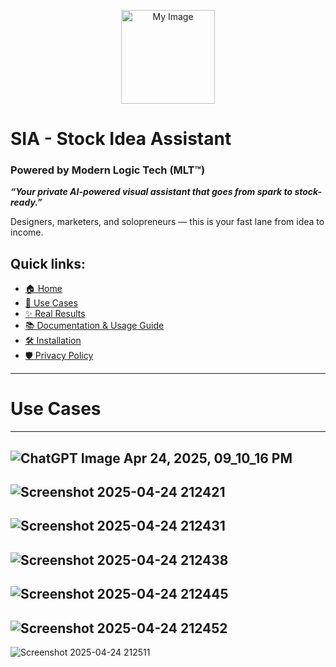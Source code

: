 <p align="center">
  <img src="https://github.com/user-attachments/assets/de79370d-078c-4448-a996-9624d107cd3b" alt="My Image" width="150"/>
</p>


# SIA - Stock Idea Assistant
### Powered by Modern Logic Tech (MLT™)

***“Your private AI-powered visual assistant that goes from spark to stock-ready.”***

Designers, marketers, and solopreneurs — this is your fast lane from idea to income.

## Quick links:
- [🏠 Home](../README.md)
- [🎯 Use Cases](case.md)
- [✨ Real Results](../sample/sample.md)
- [📚 Documentation & Usage Guide](Documentation.md)
- [🛠 Installation](INSTALLATION_GUIDE.md)
- [🛡️ Privacy Policy](PrivacyPolicy.md)
  
---
# Use Cases
---
![ChatGPT Image Apr 24, 2025, 09_10_16 PM](https://github.com/user-attachments/assets/bd03c92f-4b96-47e0-989f-933e5dfea4a2)
---
![Screenshot 2025-04-24 212421](https://github.com/user-attachments/assets/e168aa5d-9337-496f-ab15-3981561b7522)
---
![Screenshot 2025-04-24 212431](https://github.com/user-attachments/assets/1f67b5cc-ad59-4cf8-9f56-2d18a958aab5)
---
![Screenshot 2025-04-24 212438](https://github.com/user-attachments/assets/1911039b-2e21-462f-ae52-d3747432e286)
---
![Screenshot 2025-04-24 212445](https://github.com/user-attachments/assets/ee9da922-014f-4d6f-a148-62855f0f720c)
---
![Screenshot 2025-04-24 212452](https://github.com/user-attachments/assets/3055259f-89a4-44af-9d4d-6acbce9475ea)
---
![Screenshot 2025-04-24 212511](https://github.com/user-attachments/assets/3ce73e42-ef4c-4529-973a-69486c568c44)



